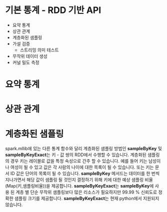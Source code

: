 # 기본 통계 - RDD 기반 API
* 요약 통계
* 상관 관계
* 계층화된 샘플링
* 가설 검증
  * 스트리밍 의미 테스트
* 무작위 데이터 생성
* 커널 밀도 측정

# 요약 통계

# 상관 관계

# 계층화된 샘플링

spark.mllib에 있는 다른 통계 함수와 달리 계층화된 샘플링 방법인 **sampleByKey** 및 **sampleByKeyExact**는 키 - 값 쌍의 RDD에서 수행할 수 있습니다. 계층화된 샘플링의 경우 키는 레이블로 값을 특정 속성으로 간주 할 수 있습니다. 예를 들어 키는 남성이나 여성이 될 수 있고 값은 각 사람의 나이에 대한 목록이 될 수 있습니다. 또는 키는 문서 ID 값은 단어의 목록이 될 수 있습니다. **sampleByKey** 메서드는 데이터를 한 번씩 지나가면서 해당 값이 샘플링 될 것인지 결정하기 위해 키에 대한 예상 샘플링 비율(Map(키,샘플링비율))을 제공합니다. **sampleByKeyExact**는 **sampleByKey**에 사용 된 계층 별 단순 무작위 샘플링보다 많은 리소스가 필요하지만 99.99 % 신뢰도로 정확한 샘플링 크기를 제공합니다. **sampleByKeyExact**는 현재 python에서 지원되지 않습니다.
